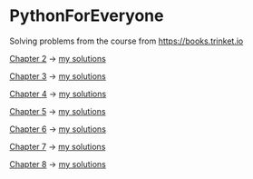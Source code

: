 # PythonForEveryone
Solving problems from the course from https://books.trinket.io

[Chapter 2](https://books.trinket.io/pfe/02-variables.html#exercises) -> [my solutions](https://github.com/THRUWOL/PythonForEveryone/tree/main/Chapter%202)

[Chapter 3](https://books.trinket.io/pfe/03-conditional.html#exercises) -> [my solutions](https://github.com/THRUWOL/PythonForEveryone/tree/main/Chapter%203)

[Chapter 4](https://books.trinket.io/pfe/04-functions.html#exercises) -> [my solutions](https://github.com/THRUWOL/PythonForEveryone/tree/main/Chapter%204)

[Chapter 5](https://books.trinket.io/pfe/05-iterations.html#exercises) -> [my solutions](https://github.com/THRUWOL/PythonForEveryone/tree/main/Chapter%205)

[Chapter 6](https://books.trinket.io/pfe/06-strings.html#exercises) -> [my solutions](https://github.com/THRUWOL/PythonForEveryone/tree/main/Chapter%206)

[Chapter 7](https://books.trinket.io/pfe/07-files.html#exercises) -> [my solutions](https://github.com/THRUWOL/PythonForEveryone/tree/main/Chapter%207)

[Chapter 8](https://books.trinket.io/pfe/08-lists.html#exercises) -> [my solutions](https://github.com/THRUWOL/PythonForEveryone/tree/main/Chapter%208)

